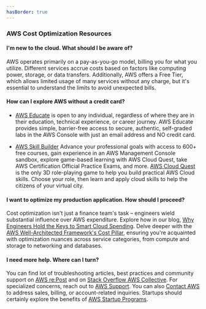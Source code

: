 ```yaml
---
hasBorder: true
---
```

### AWS Cost Optimization Resources

#### I'm new to the cloud. What should I be aware of?

AWS operates primarily on a pay-as-you-go model, billing you for what you utilize. Different services accrue costs based on factors like computing power, storage, or data transfers. Additionally, AWS offers a Free Tier, which allows limited usage of many services without any charge, but it's essential to understand the limits to avoid unexpected bills.

#### How can I explore AWS without a credit card?

* [AWS Educate](https://aws.amazon.com/education/awseducate/) is open to any individual, regardless of where they are in their education, technical experience, or career journey. AWS Educate provides simple, barrier-free access to secure, authentic, self-graded labs in the AWS Console with just an email address and NO credit card.

* [AWS Skill Builder](https://skillbuilder.aws/) Advance your professional goals with access to 600+ free courses, gain experience in an AWS Management Console sandbox, explore game-based learning with AWS Cloud Quest, take AWS Certification Official Practice Exams, and more. [AWS Cloud Quest](https://aws.amazon.com/training/digital/aws-cloud-quest/) is the only 3D role-playing game to help you build practical AWS Cloud skills. Choose your role, then learn and apply cloud skills to help the citizens of your virtual city.

#### I want to optimize my production application. How should I proceed?

Cost optimization isn't just a finance team's task – engineers wield substantial influence over AWS expenditure. Explore how in our blog, [Why Engineers Hold the Keys to Smart Cloud Spending](https://community.aws/posts/why-engineers-hold-the-keys). Delve deeper with the [AWS Well-Architected Framework's Cost Pillar](https://docs.aws.amazon.com/wellarchitected/latest/cost-optimization-pillar/welcome.html), ensuring you're acquainted with optimization nuances across service categories, from compute and storage to networking and databases.

#### I need more help. Where can I turn?

You can find lot of troubleshooting articles, best practices and community support on [AWS re:Post](https://repost.aws/) and on [Stack Overflow AWS Collective](https://stackoverflow.com/collectives/aws). For specialized concerns, reach out to [AWS Support](https://aws.amazon.com/premiumsupport). You can also [Contact AWS](https://aws.amazon.com/contact-us) to address sales, billing, or account-related inquiries. Startups should certainly explore the benefits of  [AWS Startup Programs](https://aws.amazon.com/startups).
